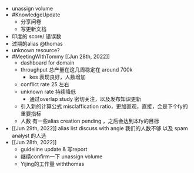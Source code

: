 - unassign volume
- #KnowledgeUpdate
	- 分享问卷
	- 写更新文档
- 印度的 score/ 错误数
- 过期的alias @thomas
- unknown resource?
- #MeetingWIthTommy [[Jun 28th, 2022]]
	- dashboard for domain
	- throughput 总产量在这几周稳定在 around 700k
		- kes 表现良好，人数增加
	- conflict rate 25 左右
	- unknown rate 持续降低
		- 通过overlap study 密切关注，以及发布知识更新
	- 引入新的计算公式 misclaffication ratio，更加直观，直接，会是下个fy的重要指标
	- 人数  有一些alias creation pending ，之后会达到本fy的目标
- [[Jun 29th, 2022]] alias list discuss with angie 我们的人数不够 以及 spam analyst 的人选
- [[Jun 28th, 2022]]
	- guideline update & 写report
	- 继续confirm一下 unassign volume
	- Yijing的工作量 withthomas